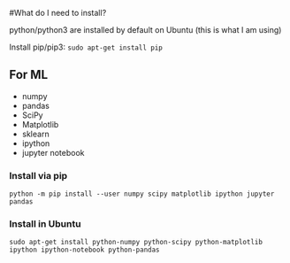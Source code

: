 #What do I need to install?

python/python3 are installed by default on Ubuntu (this is what I am using)

Install pip/pip3: `sudo apt-get install pip`

## For ML
* numpy
* pandas
* SciPy
* Matplotlib
* sklearn
* ipython
* jupyter notebook

### Install via pip
`python -m pip install --user numpy scipy matplotlib ipython jupyter pandas`

### Install in Ubuntu
`sudo apt-get install python-numpy python-scipy python-matplotlib ipython ipython-notebook python-pandas`